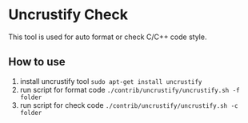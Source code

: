 Uncrustify Check
================
This tool is used for auto format or check C/C++ code style.
## How to use

 1. install uncrustify tool    `sudo apt-get install uncrustify`
 2. run script for format code `./contrib/uncrustify/uncrustify.sh -f folder`
 3. run script for check code  `./contrib/uncrustify/uncrustify.sh -c folder`